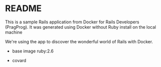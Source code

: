 # README

This is a sample Rails application from Docker for Rails Developers (PragProg).
It was generated using Docker without Ruby install on the local machine

We're using the app to discover the wonderful world of Rails with Docker.

* base image ruby:2.6

- covard
